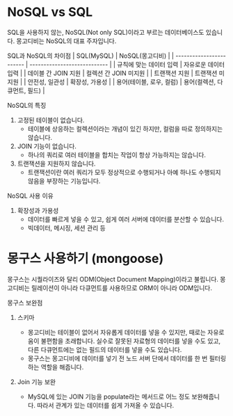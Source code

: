 # NoSQL vs SQL

SQL을 사용하지 않는, NoSQL(Not only SQL)이라고 부르는 데이터베이스도 있습니다. 몽고디비는 NoSQL의 대표 주자입니다.

SQL과 NoSQL의 차이점
| SQL(MySQL) | NoSQL(몽고디비) |
| ------------------------ | ---------------------------- |
| 규칙에 맞는 데이터 입력 | 자유로운 데이터 입력 |
| 데이블 간 JOIN 지원 | 컬렉션 간 JOIN 미지원 |
| 트랜잭션 지원 | 트랜잭션 미지원 |
| 안전성, 일관성 | 확장성, 가용성 |
| 용어(테이블, 로우, 컬럼) | 용어(컬렉션, 다큐먼트, 필드) |

NoSQL의 특징

1. 고정된 테이블이 없습니다.
   - 테이블에 상응하는 컬렉션이라는 개념이 있긴 하지만, 컬럼을 따로 정의하지는 않습니다.
2. JOIN 기능이 없습니다.
   - 하나의 쿼리로 여러 테이블을 합치는 작업이 항상 가능하지는 않습니다.
3. 트랜잭션을 지원하지 않습니다.
   - 트랜잭션이란 여러 쿼리가 모두 정상적으로 수행되거나 아예 하나도 수행되지 않음을 부장하는 기능입니다.

NoSQL 사용 이유

1. 확장성과 가용성
   - 데이터를 빠르게 넣을 수 있고, 쉽게 여러 서버에 데이터를 분산할 수 있습니다.
   - 빅데이터, 메시징, 세션 관리 등

# 몽구스 사용하기 (mongoose)

몽구스는 시퀄라이즈와 달리 ODM(Object Document Mapping)이라고 불립니다. 몽고디비는 릴레이션이 아니라 다큐먼트를 사용하므로 ORM이 아니라 ODM입니다.

몽구스 보완점

1. 스키마

   - 몽고디비는 테이블이 없어서 자유롭게 데이터를 넣을 수 있지만, 때로는 자유로움이 불편함을 초래합니다. 실수로 잘못된 자료형의 데이터를 넣을 수도 있고, 다른 다큐먼트에는 없는 필드의 데이터를 넣을 수도 있습니다.
   - 몽구스는 몽고디비에 데이터를 넣기 전 노드 서버 단에서 데이터를 한 번 필터링하는 역할을 해줍니다.

2. Join 기능 보완
   - MySQL에 있는 JOIN 기능을 populate라는 메서드로 어느 정도 보완해줍니다. 따라서 관계가 있는 데이터를 쉽게 가져올 수 있습니다.
